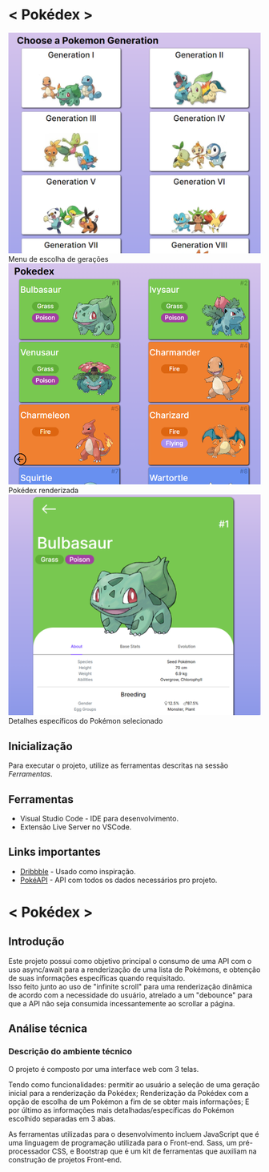 # < Pokédex >
<fig>
<img src="https://raw.githubusercontent.com/aferrande/pokedexJS/main/assets/images/genMenu.png" alt="Pokemon Generation Page">
<figcaption>Menu de escolha de gerações</figcaption>
</fig>

<fig>
<img src="https://raw.githubusercontent.com/aferrande/pokedexJS/main/assets/images/pokedex.png" alt="Pokedex Page">
<figcaption>Pokédex renderizada</figcaption>
</fig>

<fig>
<img src="https://raw.githubusercontent.com/aferrande/pokedexJS/main/assets/images/pokemon.png" alt="Pokemon Details Page">
<figcaption>Detalhes específicos do Pokémon selecionado</figcaption>
</fig>

## Inicialização
Para executar o projeto, utilize as ferramentas descritas na sessão *Ferramentas*.

## Ferramentas
* Visual Studio Code - IDE para desenvolvimento.
* Extensão Live Server no VSCode.

## Links importantes
* [Dribbble](https://dribbble.com/shots/6545819-Pokedex-App) - Usado como inspiração.
* [PokéAPI](https://pokeapi.co/) - API com todos os dados necessários pro projeto.

# < Pokédex >

## Introdução

Este projeto possui como objetivo principal o consumo de uma API com o uso async/await para a renderização de uma lista de Pokémons, e obtenção de suas informações específicas quando requisitado.  
Isso feito junto ao uso de "infinite scroll" para uma renderização dinâmica de acordo com a necessidade do usuário, atrelado a um "debounce" para que a API não seja consumida incessantemente ao scrollar a página. 

## Análise técnica

### Descrição do ambiente técnico

O projeto é composto por uma interface web com 3 telas. 

Tendo como funcionalidades: permitir ao usuário a seleção de uma geração inicial para a renderização da Pokédex; Renderização da Pokédex com a opção de escolha de um Pokémon a fim de se obter mais informações; E por último as informações mais detalhadas/específicas do Pokémon escolhido separadas em 3 abas.

As ferramentas utilizadas para o desenvolvimento incluem JavaScript que é uma linguagem de programação utilizada para o Front-end. Sass, um pré-processador CSS, e Bootstrap que é um kit de ferramentas que auxiliam na construção de projetos Front-end.
